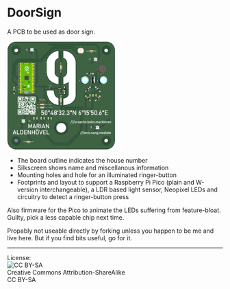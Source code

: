 # DoorSign
A PCB to be used as door sign.

<img alt="KiCAD 3D view" width="50%" src="https://github.com/MarianAldenhoevel/DoorSign/blob/main/Firmware/www/favicon_src.png" />

* The board outline indicates the house number
* Silkscreen shows name and miscellanous information
* Mounting holes and hole for an illuminated ringer-button
* Footprints and layout to support a Raspberry Pi Pico (plain and W-version interchangeable), a LDR based light sensor, Neopixel LEDs and circuitry to detect a ringer-button press

Also firmware for the Pico to animate the LEDs suffering from feature-bloat. Guilty, pick a less capable chip next time.

Propably not useable directly by forking unless you happen to be me and live here. But if you find bits useful, go for it.

---
License:  
<img alt="CC BY-SA" src="https://licensebuttons.net/l/by-sa/3.0/88x31.png" />  
Creative Commons Attribution-ShareAlike  
CC BY-SA  
